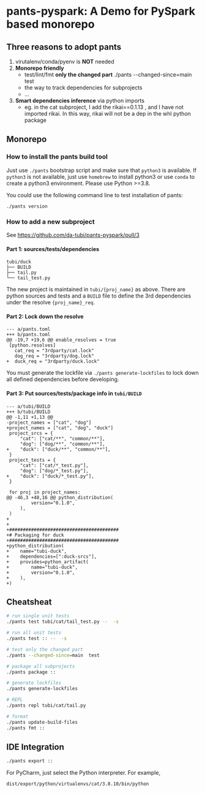 # pants-pyspark: A Demo for PySpark based monorepo

## Three reasons to adopt pants
1. virutalenv/conda/pyenv is **NOT** needed
2. **Monorepo friendly**
   + test/lint/fmt **only the changed part** ./pants --changed-since=main  test
   + the way to track dependencies for subprojects
   + …
3. **Smart dependencies inference** via python imports
   + eg. in the cat subproject, I add the rikai==0.1.13 , and I have not imported rikai. In this way, rikai will not be a dep in the whl python package

## Monorepo
### How to install the pants build tool
Just use `./pants` bootstrap script and make sure that `python3` is available. If `python3` is not available,
just use `homebrew` to install python3 or use `conda` to create a python3 environment. Please use Python >=3.8.

You could use the following command line to test installation of pants:
```
./pants version
```

### How to add a new subproject
See https://github.com/da-tubi/pants-pyspark/pull/3

#### Part 1: sources/tests/dependencies
```
tubi/duck
├── BUILD
├── tail.py
└── tail_test.py
```
The new project is maintained in `tubi/{proj_name}` as above. There are python sources and tests and a `BUILD` file
to define the 3rd dependencies under the resolve `{proj_name}_req`.

#### Part 2: Lock down the resolve
```
--- a/pants.toml
+++ b/pants.toml
@@ -19,7 +19,6 @@ enable_resolves = true
 [python.resolves]
   cat_req = "3rdparty/cat.lock"
   dog_req = "3rdparty/dog.lock"
+  duck_req = "3rdparty/duck.lock"

```
You must generate the lockfile via `./pants generate-lockfiles` to lock down all defined dependencies before developing.

#### Part 3: Put sources/tests/package info in `tubi/BUILD`
```
--- a/tubi/BUILD
+++ b/tubi/BUILD
@@ -1,11 +1,13 @@
-project_names = ["cat", "dog"]
+project_names = ["cat", "dog", "duck"]
 project_srcs = {
     "cat": ["cat/**", "common/**"],
     "dog": ["dog/**", "common/**"],
+    "duck": ["duck/**", "common/**"],
 }
 project_tests = {
     "cat": ["cat/*_test.py"],
     "dog": ["dog/*_test.py"],
+    "duck": ["duck/*_test.py"],
 }

 for proj in project_names:
@@ -46,3 +48,16 @@ python_distribution(
         version="0.1.0",
     ),
 )
+
+
+########################################
+# Packaging for duck
+########################################
+python_distribution(
+    name="tubi-duck",
+    dependencies=[":duck-srcs"],
+    provides=python_artifact(
+        name="tubi-duck",
+        version="0.1.0",
+    ),
+)
```



## Cheatsheat
``` bash
# run single unit tests
./pants test tubi/cat/tail_test.py --  -s

# run all unit tests
./pants test :: --  -s

# test only the changed part
./pants --changed-since=main  test

# package all subprojects
./pants package ::

# generate lockfiles
./pants generate-lockfiles

# REPL
./pants repl tubi/cat/tail.py

# format
./pants update-build-files
./pants fmt ::
```

## IDE Integration
``` bash
./pants export ::
```
For PyCharm, just select the Python interpreter. For example,
```
dist/export/python/virtualenvs/cat/3.8.10/bin/python
```
